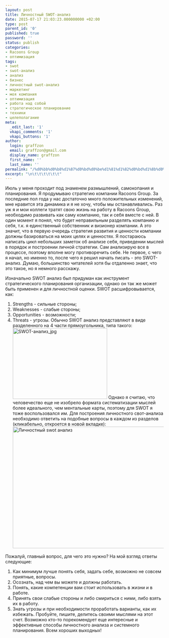 ```yaml
---
layout: post
title: Личностный SWOT-анализ
date: 2015-07-17 21:03:23.000000000 +02:00
type: post
parent_id: '0'
published: true
password: ''
status: publish
categories:
- Racoons Group
- оптимизация
tags:
- swot
- swot-анализ
- анализ
- бизнес
- личностный swot-анализ
- маркетинг
- моя компания
- оптимизация
- работа над собой
- стратегическое планирование
- техники
- целеполагание
meta:
  _edit_last: '1'
  vkapi_comments: '1'
  vkapi_buttons: '1'
author:
  login: graffzon
  email: graffzon@gmail.com
  display_name: graffzon
  first_name: ''
  last_name: ''
permalink: "/%d0%bb%d0%b8%d1%87%d0%bd%d0%be%d1%81%d1%82%d0%bd%d1%8b%d0%b9-swot-%d0%b0%d0%bd%d0%b0%d0%bb%d0%b8%d0%b7/"
excerpt: "\n\t\t\t\t\t\t"
---
```


Июль у меня проходит под знаменем размышлений, самокопания и планирования.
Я продумываю стратегию компании Racoons Group. За последние пол года у нас достаточно много положительных изменений, мне нравится эта динамика и я не хочу, чтобы мы останавливались. Раз уж я и мои коллеги тратят свою жизнь на работу в Racoons Group, необходимо развивать как саму компанию, так и себя вместе с ней.
В один момент я понял, что будет неправильным разделять компанию и себя, т.к. я единственный собственник и визионер компании. А это значит, что в первую очередь стратегия развития и ценности компании должны базироваться на моих целях и ценностях. Я постараюсь написать цикл небольших заметок об анализе себя, приведении мыслей в порядок и построении личной стратегии. Сам анализирую все в процессе, поэтому вполне могу противоречить себе.
Не первое, с чего я начал, но именно то, после чего я решил начать писать - это SWOT-анализ. Думаю, большинство читателей хотя бы отдаленно знает, что это такое, но я немного расскажу.
<!--more-->
Изначально SWOT анализ был придуман как инструмент стратегического планирования организации, однако он так же может быть применен и для личностной оценки. SWOT расшифровывается, как:
1. Strengths - сильные стороны;
2. Weaknesses - слабые стороны;
3. Opportunities - возможности;
4. Threats - угрозы.
Обычно SWOT анализ представляют в виде разделенного на 4 части прямоугольника, типа такого:
<a href="https://zonovme-assets.s3.eu-central-1.amazonaws.com/uploads/2015/07/SWOT-анализ_jpg__960×720_.png"><img class="aligncenter size-medium wp-image-275" src="{{ site.baseurl }}/assets/2015/07/SWOT-%D0%B0%D0%BD%D0%B0%D0%BB%D0%B8%D0%B7_jpg__960%C3%97720_-300x225.png" alt="SWOT-анализ_jpg" width="300" height="225" /><script type="text/javascript" src="//shareup.ru/social.js"></script></a>
Однако я считаю, что человечество еще не изобрело формата систематизации мыслей более идеального, чем ментальные карты, поэтому для SWOT я тоже воспользовался им. Для построения личностного свот-анализа необходимо ответить на подобные вопросы в каждом из разделов (кликабельно, откроется в новой вкладке):
<a href="https://zonovme-assets.s3.eu-central-1.amazonaws.com/uploads/2015/07/Mind_Map.png" target="_blank"><img class="aligncenter wp-image-276 size-large" src="{{ site.baseurl }}/assets/2015/07/Mind_Map-1024x618.png" alt="Личностный swot анализ" width="640" height="386" /></a>
 
Пожалуй, главный вопрос, для чего это нужно? На мой взгляд ответы следующие:
1. Как минимум лучше понять себя, задать себе, возможно не совсем приятные, вопросы.
2. Осознать, над чем вы можете и должны работать.
3. Понять, какие компетенции вам стоит использовать в жизни и в работе.
4. Принять свои слабые стороны и либо смириться с ними, либо взять их в работу.
5. Знать угрозы и при необходимости проработать варианты, как их избежать.
Пробуйте, пишите, делитесь своими мыслями на этот счет. Возможно кто-то порекомендует еще интересные и эффективные способы личностного анализа и системного планирования. Всем хороших выходных!		
